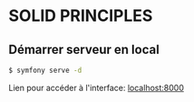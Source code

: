# SOLID PRINCIPLES

## Démarrer serveur en local
```bash
$ symfony serve -d
```
Lien pour accéder à l'interface: [localhost:8000][1]  


[1]: https://127.0.0.1:8000